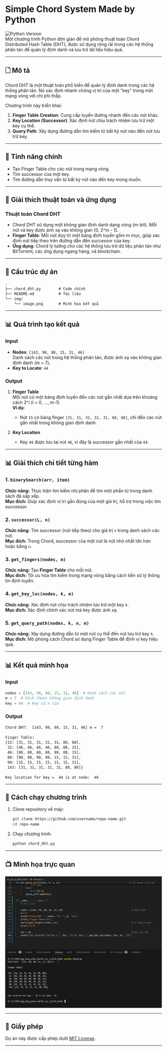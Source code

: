 # Simple Chord System Made by Python

![Python Version](https://img.shields.io/badge/python-3.x-blue)  
Một chương trình Python đơn giản để mô phỏng thuật toán Chord Distributed Hash Table (DHT), được sử dụng rộng rãi trong các hệ thống phân tán để quản lý định danh và lưu trữ dữ liệu hiệu quả.

---

## 🗋 Mô tả

Chord DHT là một thuật toán phổ biến để quản lý định danh trong các hệ thống phân tán. Nó xác định nhanh chóng vị trí của một "key" trong một mạng vòng với chi phí thấp.

Chương trình này triển khai:
1. **Finger Table Creation**: Cung cấp tuyến đường nhanh đến các nút khác.
2. **Key Location (Successor)**: Xác định nút chịu trách nhiệm lưu trữ một key cụ thể.
3. **Query Path**: Xây dựng đường dẫn tìm kiếm từ bất kỳ nút nào đến nút lưu trữ key.

---

## 🚀 Tính năng chính

- Tạo Finger Table cho các nút trong mạng vòng.
- Tìm successor của một key.
- Tìm đường dẫn truy vấn từ bất kỳ nút nào đến key mong muốn.

---

## 📙 Giải thích thuật toán và ứng dụng

### **Thuật toán Chord DHT**
- Chord DHT sử dụng một không gian định danh dạng vòng (m-bit). Mỗi nút và key được ánh xạ vào không gian [0, 2^m - 1].
- **Finger Table**: Mỗi nút duy trì một bảng định tuyến gồm m mục, giúp xác định nút tiếp theo trên đường dẫn đến successor của key.  
- **Ứng dụng**: Chord lý tưởng cho các hệ thống lưu trữ dữ liệu phân tán như BitTorrent, các ứng dụng ngang hàng, và blockchain.

---

## 📂 Cấu trúc dự án

```plaintext
.
├── chord_dht.py        # Code chính
├── README.md           # Tài liệu
└── img/
    └── image.png       # Minh họa kết quả
```

---

## 📊 Quá trình tạo kết quả

### Input
- **Nodes**: `[143, 90, 80, 15, 31, 46]`  
  Danh sách các nút trong hệ thống phân tán, được ánh xạ vào không gian định danh (m = 7).  
- **Key to Locate**: `44`

### Output
1. **Finger Table**  
   Mỗi nút có một bảng định tuyến đến các nút gần nhất dựa trên khoảng cách 2^i (i = 0, ..., m-1).  
   **Ví dụ**:  
   - Nút `15` có bảng finger `[31, 31, 31, 31, 31, 80, 80]`, chỉ đến các nút gần nhất trong không gian định danh.

2. **Key Location**  
   - Key `44` được lưu tại nút `46`, vì đây là successor gần nhất của `44`.

---

## 📊 Giải thích chi tiết từng hàm

### 1. `binarySearch(arr, item)`
**Chức năng:** Thực hiện tìm kiếm nhị phân để tìm một phần tử trong danh sách đã sắp xếp.  
**Mục đích:** Giúp xác định vị trí gần đúng của một giá trị, hỗ trợ trong việc tìm successor.

### 2. `successor(L, n)`
**Chức năng:** Tìm successor (nút tiếp theo) cho giá trị `n` trong danh sách các nút.  
**Mục đích:** Trong Chord, successor của một nút là nút nhỏ nhất lớn hơn hoặc bằng `n`.

### 3. `get_fingers(nodes, m)`
**Chức năng:** Tạo **Finger Table** cho mỗi nút.  
**Mục đích:** Tối ưu hóa tìm kiếm trong mạng vòng bằng cách tiền xử lý thông tin định tuyến.

### 4. `get_key_loc(nodes, k, m)`
**Chức năng:** Xác định nút chịu trách nhiệm lưu trữ một key `k`.  
**Mục đích:** Xác định chính xác nút mà key được ánh xạ.

### 5. `get_query_path(nodes, k, n, m)`
**Chức năng:** Xây dựng đường dẫn từ một nút cụ thể đến nút lưu trữ key `k`.  
**Mục đích:** Mô phỏng cách Chord sử dụng Finger Table để định vị key hiệu quả.

---

## 📊 Kết quả minh họa

### Input
```python
nodes = [143, 90, 80, 15, 31, 46]  # Danh sách các nút
m = 7  # Kích thước không gian định danh
key = 44  # Key cần tìm
```

### Output
```
Chord DHT:  [143, 90, 80, 15, 31, 46] m =  7

Finger Table:
{15: [31, 31, 31, 31, 31, 80, 80],
 31: [46, 46, 46, 46, 80, 80, 15],
 46: [80, 80, 80, 80, 80, 80, 15],
 80: [90, 90, 90, 90, 15, 15, 31],
 90: [15, 15, 15, 15, 15, 15, 31],
 143: [31, 31, 31, 31, 31, 80, 80]}

Key location for key =  44 is at node:  46
```

---

## 📝 Cách chạy chương trình

1. Clone repository về máy:  
   ```bash
   git clone https://github.com/username/repo-name.git
   cd repo-name
   ```

2. Chạy chương trình:  
   ```bash
   python chord_dht.py
   ```

---

## 📺 Minh họa trực quan

![Result](https://github.com/NguyenHieu-class/ung_dung_phan_tan/blob/262b337c29e208a2020d4c57b744e80b5fc034a1/DS_Lec_4_Dinh_Danh/img/image.png)

---

## 📄 Giấy phép

Dự án này được cấp phép dưới [MIT License](LICENSE).

---

